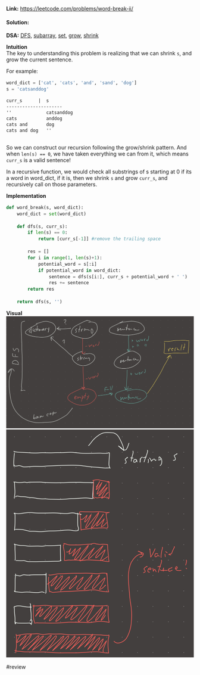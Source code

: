   
**Link:** https://leetcode.com/problems/word-break-ii/  
#### Solution:  
  
**DSA:** [DFS](DFS.md), [subarray](../DSA/subarray.md), [set](set.md), [grow](grow.md), [shrink](shrink.md)  
  
**Intuition**  
The key to understanding this problem is realizing that we can shrink `s`, and grow the current sentence.   
  
For example:  
```python  
word_dict = ['cat', 'cats', 'and', 'sand', 'dog']  
s = 'catsanddog'  
```  
  
```  
curr_s      |  s  
---------------------  
''             catsanddog  
cats           anddog  
cats and       dog  
cats and dog   ''  
  
```  
  
So we can construct our recursion following the grow/shrink pattern. And when `len(s) == 0`, we have taken everything we can from it, which means `curr_s` is a valid sentence!   
  
In a recursive function, we would check all substrings of s starting at 0 if its a word in word_dict, if it is, then we shrink `s` and grow `curr_s`, and recursively call on those parameters.   
  
**Implementation**  
```python  
def word_break(s, word_dict):  
	word_dict = set(word_dict)  
	  
	def dfs(s, curr_s):  
		if len(s) == 0:  
			return [curr_s[-1]] #remove the trailing space  
			  
		res = []  
		for i in range(1, len(s)+1):  
			potential_word = s[:i]  
			if potential_word in word_dict:  
				sentence = dfs(s[i:], curr_s + potential_word + ' ')  
				res += sentence  
		return res  
  
	return dfs(s, '')  
```  
  
**Visual**   
![IMG_F3C83AFF2D4A-1.jpeg](./_pics/IMG_F3C83AFF2D4A-1.jpeg)  
![IMG_F2D49F0DF583-1.jpeg](./_pics/IMG_F2D49F0DF583-1.jpeg)  
  
  
#review 